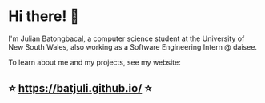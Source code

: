 # Hi there! :wave:

I'm Julian Batongbacal, a computer science student at the University of New South Wales, also working as a Software Engineering Intern @ daisee.

To learn about me and my projects, see my website:

## :star: https://batjuli.github.io/ :star:
